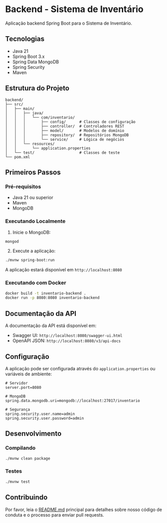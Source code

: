 # Backend - Sistema de Inventário

Aplicação backend Spring Boot para o Sistema de Inventário.

## Tecnologias

- Java 21
- Spring Boot 3.x
- Spring Data MongoDB
- Spring Security
- Maven

## Estrutura do Projeto

```
backend/
├── src/
│   ├── main/
│   │   ├── java/
│   │   │   └── com/inventario/
│   │   │       ├── config/      # Classes de configuração
│   │   │       ├── controller/  # Controladores REST
│   │   │       ├── model/       # Modelos de domínio
│   │   │       ├── repository/  # Repositórios MongoDB
│   │   │       └── service/     # Lógica de negócios
│   │   └── resources/
│   │       └── application.properties
│   └── test/                    # Classes de teste
└── pom.xml
```

## Primeiros Passos

### Pré-requisitos

- Java 21 ou superior
- Maven
- MongoDB

### Executando Localmente

1. Inicie o MongoDB:
```bash
mongod
```

2. Execute a aplicação:
```bash
./mvnw spring-boot:run
```

A aplicação estará disponível em `http://localhost:8080`

### Executando com Docker

```bash
docker build -t inventario-backend .
docker run -p 8080:8080 inventario-backend
```

## Documentação da API

A documentação da API está disponível em:
- Swagger UI: `http://localhost:8080/swagger-ui.html`
- OpenAPI JSON: `http://localhost:8080/v3/api-docs`

## Configuração

A aplicação pode ser configurada através do `application.properties` ou variáveis de ambiente:

```properties
# Servidor
server.port=8080

# MongoDB
spring.data.mongodb.uri=mongodb://localhost:27017/inventario

# Segurança
spring.security.user.name=admin
spring.security.user.password=admin
```

## Desenvolvimento

### Compilando

```bash
./mvnw clean package
```

### Testes

```bash
./mvnw test
```

## Contribuindo

Por favor, leia o [README.md](../README.md) principal para detalhes sobre nosso código de conduta e o processo para enviar pull requests. 